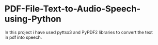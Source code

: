 # PDF-File-Text-to-Audio-Speech-using-Python
In this project i have used pyttsx3 and PyPDF2  libraries to convert the text in pdf into speech.
